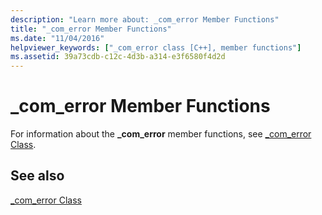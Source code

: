 ```yaml
---
description: "Learn more about: _com_error Member Functions"
title: "_com_error Member Functions"
ms.date: "11/04/2016"
helpviewer_keywords: ["_com_error class [C++], member functions"]
ms.assetid: 39a73cdb-c12c-4d3b-a314-e3f6580f4d2d
---
```

# _com_error Member Functions

For information about the **_com_error** member functions, see [_com_error Class](../cpp/com-error-class.md).

## See also

[_com_error Class](../cpp/com-error-class.md)
